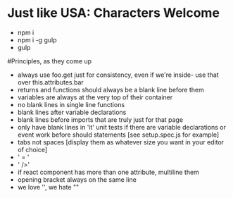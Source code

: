 # Just like USA: Characters Welcome

* npm i
* npm i -g gulp
* gulp

#Principles, as they come up

* always use foo.get just for consistency, even if we're inside- use that over this.attributes.bar
* returns and functions should always be a blank line before them
* variables are always at the very top of their container
* no blank lines in single line functions
* blank lines after variable declarations
* blank lines before imports that are truly just for that page
* only have blank lines in 'it' unit tests if there are variable declarations or event work before should statements [see setup.spec.js for example]
* tabs not spaces [display them as whatever size you want in your editor of choice]
* ' = '
* ' />'
* if react component has more than one attribute, multiline them
* opening bracket always on the same line
* we love '', we hate ""
